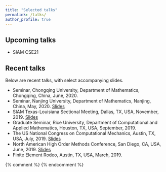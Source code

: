 ```yaml
---
title: "Selected talks"
permalink: /talks/
author_profile: true
---
```


## Upcoming talks

* SIAM CSE21

## Recent talks

Below are recent talks, with select accompanying slides.
* Seminar, Chongqing University, Department of Mathematics, Chongqing, China, June, 2020.
* Seminar, Nanjing University, Department of Mathematics, Nanjing, China, May, 2020. [Slides](../files/NJU.pdf)
* SIAM Texas-Louisiana Sectional Meeting, Dallas, TX, USA, November, 2019. [Slides](../files/LA-TX_smu.pdf)
* Graduate Seminar, Rice University, Department of Computational and Applied Mathematics, Houston, TX, USA, September, 2019.
* The US National Congress on Computational Mechanics, Austin, TX, USA, July, 2019. [Slides](../files/USNCCM15.pdf)
* North American High Order Methods Conference, San Diego, CA, USA, June, 2019. [Slides](../files/NAHOMCON19.pdf)
* Finite Element Rodeo, Austin, TX, USA, March, 2019.

{% comment %} 
{% endcomment %}